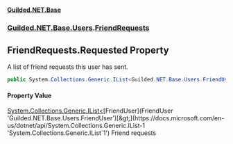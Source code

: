 
#### [Guilded.NET.Base](index 'index')
### [Guilded.NET.Base.Users](index#Guilded_NET_Base_Users 'Guilded.NET.Base.Users').[FriendRequests](FriendRequests 'Guilded.NET.Base.Users.FriendRequests')
## FriendRequests.Requested Property
A list of friend requests this user has sent.  
```csharp
public System.Collections.Generic.IList<Guilded.NET.Base.Users.FriendUser> Requested { get; set; }
```

#### Property Value
[System.Collections.Generic.IList&lt;](https://docs.microsoft.com/en-us/dotnet/api/System.Collections.Generic.IList-1 'System.Collections.Generic.IList`1')[FriendUser](FriendUser 'Guilded.NET.Base.Users.FriendUser')[&gt;](https://docs.microsoft.com/en-us/dotnet/api/System.Collections.Generic.IList-1 'System.Collections.Generic.IList`1')
Friend requests
